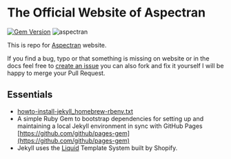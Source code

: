 # The Official Website of Aspectran
[![Gem Version](https://img.shields.io/gem/v/github-pages.svg)](https://rubygems.org/gems/github-pages)
![aspectran](http://www.aspectran.com/images/header_aspectran.png)

This is repo for [Aspectran](http://www.aspectran.com) website.

If you find a bug, typo or that something is missing on website or in the docs feel free to [create an issue](https://github.com/aspectran/aspectran.github.io/issues/new) you can also fork and fix it yourself I will be happy to merge your Pull Request.

## Essentials
* [howto-install-jekyll_homebrew-rbenv.txt](https://gist.github.com/r-brown/a0b50d56cfb3596e0d17)
* A simple Ruby Gem to bootstrap dependencies for setting up and maintaining a local Jekyll environment in sync with GitHub Pages  
  [https://github.com/github/pages-gem](https://github.com/github/pages-gem)
* Jekyll uses the [Liquid](https://shopify.github.io/liquid/) Template System built by Shopify.
